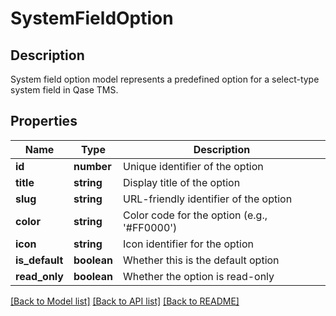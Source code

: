 # SystemFieldOption

## Description

System field option model represents a predefined option for a select-type system field in Qase TMS.

## Properties

| Name | Type | Description |
|------|------|-------------|
| **id** | **number** | Unique identifier of the option |
| **title** | **string** | Display title of the option |
| **slug** | **string** | URL-friendly identifier of the option |
| **color** | **string** | Color code for the option (e.g., '#FF0000') |
| **icon** | **string** | Icon identifier for the option |
| **is_default** | **boolean** | Whether this is the default option |
| **read_only** | **boolean** | Whether the option is read-only |

[[Back to Model list]](../README.md#documentation-for-models) [[Back to API list]](../README.md#documentation-for-api-endpoints) [[Back to README]](../README.md)
